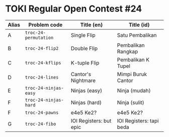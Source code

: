 # TOKI Regular Open Contest #24

| Alias | Problem code          | Title (en)              | Title (id)               |
| ----- | --------------------  | ----------------------- | ------------------------ |
| A     | `troc-24-permutation` | Single Flip             | Satu Pembalikan          |
| B     | `troc-24-flip2`       | Double Flip             | Pembalikan Rangkap       |
| C     | `troc-24-kflips`      | K-tuple Flip            | Pembalikan K Tupel       |
| D     | `troc-24-lines`       | Cantor's Nightmare      | Mimpi Buruk Cantor       |
| E     | `troc-24-ninjas-easy` | Ninjas (easy)           | Ninja (mudah)            |
| F     | `troc-24-ninjas-hard` | Ninjas (hard)           | Ninja (sulit)            |
| F     | `troc-24-pawns`       | e4e5 Ke2?               | e4e5 Ke2?                |
| G     | `troc-24-fibo`        | IOI Registers: but epic | IOI Registers: tapi beda |
